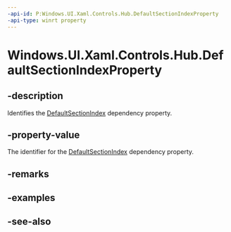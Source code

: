 ```yaml
---
-api-id: P:Windows.UI.Xaml.Controls.Hub.DefaultSectionIndexProperty
-api-type: winrt property
---
```


<!-- Property syntax
public Windows.UI.Xaml.DependencyProperty DefaultSectionIndexProperty { get; }
-->

# Windows.UI.Xaml.Controls.Hub.DefaultSectionIndexProperty

## -description
Identifies the [DefaultSectionIndex](hub_defaultsectionindex.md) dependency property.



## -property-value
The identifier for the [DefaultSectionIndex](hub_defaultsectionindex.md) dependency property.

## -remarks

## -examples

## -see-also
